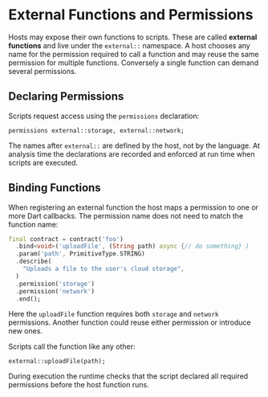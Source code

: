 # External Functions and Permissions

Hosts may expose their own functions to scripts. These are called **external functions** and live under the `external::` namespace. A host chooses any name for the permission required to call a function and may reuse the same permission for multiple functions. Conversely a single function can demand several permissions.

## Declaring Permissions

Scripts request access using the `permissions` declaration:

```dscript
permissions external::storage, external::network;
```

The names after `external::` are defined by the host, not by the language. At analysis time the declarations are recorded and enforced at run time when scripts are executed.

## Binding Functions

When registering an external function the host maps a permission to one or more Dart callbacks. The permission name does not need to match the function name:

```dart
final contract = contract('foo')
  .bind<void>('uploadFile', (String path) async {// do something} )
  .param('path', PrimitiveType.STRING)
  .describe(
    "Uploads a file to the user's cloud storage",
  )
  .permission('storage')
  .permission('network')
  .end();
```

Here the `uploadFile` function requires both `storage` and `network` permissions. Another function could reuse either permission or introduce new ones.

Scripts call the function like any other:

```dscript
external::uploadFile(path);
```

During execution the runtime checks that the script declared all required permissions before the host function runs.

